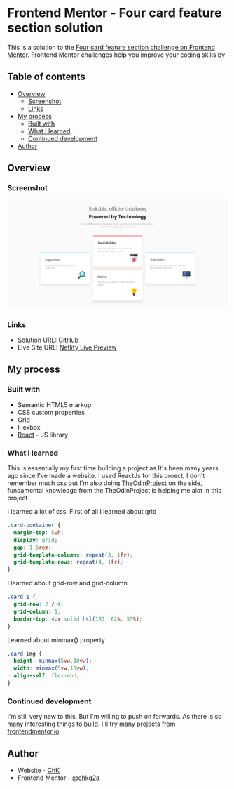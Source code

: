 # Frontend Mentor - Four card feature section solution

This is a solution to the [Four card feature section challenge on Frontend Mentor](https://www.frontendmentor.io/challenges/four-card-feature-section-weK1eFYK). Frontend Mentor challenges help you improve your coding skills by 

## Table of contents

- [Overview](#overview)
  - [Screenshot](#screenshot)
  - [Links](#links)
- [My process](#my-process)
  - [Built with](#built-with)
  - [What I learned](#what-i-learned)
  - [Continued development](#continued-development)
- [Author](#author)
## Overview

### Screenshot

![](./screenshot.jpg)

### Links

- Solution URL: [GitHub](https://github.com/chkg2a/FRMentor-Four-Cards)
- Live Site URL: [Netlify Live Preview](https://chk-four-cards.netlify.app/)

## My process

### Built with

- Semantic HTML5 markup
- CSS custom properties
- Grid
- Flexbox
- [React](https://reactjs.org/) - JS library

### What I learned

This is essentially my first time building a project as It's been many years ago since I've made a website. I used ReactJs for this proect, I don't remember much css but I'm also doing [TheOdinProject](https://www.theodinproject.com/) on the side, fundamental knowledge from the TheOdinProject is helping me alot in this project

I learned a lot of css. First of all I learned about grid
```css
.card-container {
  margin-top: 5vh;
  display: grid; 
  gap: 1.5rem;
  grid-template-columns: repeat(3, 1fr);
  grid-template-rows: repeat(4, 1fr);
}
```
I learned about grid-row and grid-column
```css
.card-1 {
  grid-row: 2 / 4;
  grid-column: 1;
  border-top: 4px solid hsl(180, 62%, 55%);
}
```
Learned about minmax() property
```css
.card img {
  height: minmax(5vw,10vw);
  width: minmax(5vw,10vw);
  align-self: flex-end;
}
```
### Continued development
I'm still very new to this. But I'm willing to push on forwards. As there is so many interesting things to build. I'll try many projects from [frontendmentor.io](https://www.frontendmentor.io)


## Author

- Website - [ChK](https://chkxrenne.xyz)
- Frontend Mentor - [@chkg2a](https://www.frontendmentor.io/profile/chkg2a)

